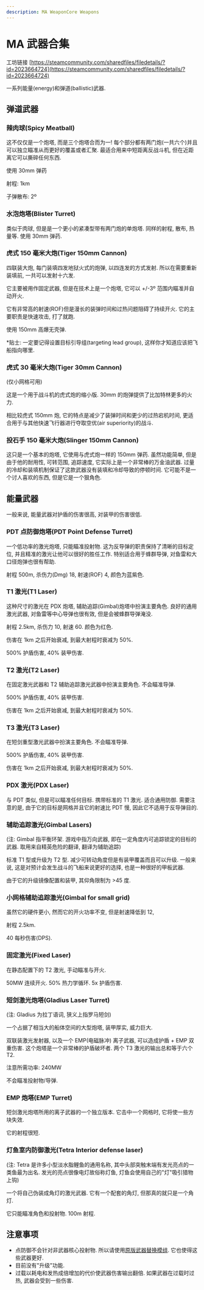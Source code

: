```yaml
---
description: MA WeaponCore Weapons
---
```


# MA 武器合集

工坊链接 [https://steamcommunity.com/sharedfiles/filedetails/?id=2023664724](https://steamcommunity.com/sharedfiles/filedetails/?id=2023664724)

一系列能量(energy)和弹道(ballistic)武器.

## 弹道武器

### 辣肉球(Spicy Meatball)

这不仅仅是一个炮塔, 而是三个炮塔合而为一! 每个部分都有两门炮(一共六个)并且可以独立瞄准从而更好的覆盖或者汇聚. 最适合用来中短距离反战斗机, 但在近距离它可以撕碎任何东西.

使用 30mm 弹药

射程: 1km

子弹散布: 2º

### 水泡炮塔(Blister Turret)

类似于肉球, 但是是一个更小的紧凑型带有两门炮的单炮塔. 同样的射程, 散布, 热量等. 使用 30mm 弹药.

### 虎式 150 毫米大炮(Tiger 150mm Cannon)

四联装大炮, 每门装填四发地狱火式的炮弹, 以四连发的方式发射. 所以在需要重新装填前, 一共可以发射十六发.

它主要被用作固定武器, 但是在技术上是一个炮塔, 它可以 +/-3º 范围内瞄准并自动开火.

它有非常高的射速(ROF)但是漫长的装弹时间和过热问题阻碍了持续开火. 它的主要职责是快速攻击, 打了就跑.

使用 150mm 高爆无壳弹.

\*贴士: 一定要记得设置目标引导组(targeting lead group), 这样你才知道应该把飞船指向哪里.

### 虎式 30 毫米大炮(Tiger 30mm Cannon)

(仅小网格可用)

这是一个用于战斗机的虎式炮的缩小版. 30mm 的炮弹提供了比加特林更多的火力.

相比较虎式 150mm 炮, 它的特点是减少了装弹时间和更少的过热宕机时间, 更适合用于与其他快速飞行器进行夺取空优(air superiority)的战斗.

### 投石手 150 毫米大炮(Slinger 150mm Cannon)

这只是一个基本的炮塔, 它使用与虎式炮一样的 150mm 弹药. 虽然功能简单, 但是由于他的耐用性, 可转范围, 追踪速度, 它实际上是一个非常棒的万金油武器. 过量的冷却和装填机制保证了这款武器没有装填和冷却导致的停顿时间. 它可能不是一个讨人喜欢的东西, 但是它是一个狠角色.

## 能量武器

一般来说, 能量武器对护盾的伤害很高, 对装甲的伤害很低.

### PDT 点防御炮塔(PDT Point Defense Turret)

一个低功率的激光炮塔, 只能瞄准投射物. 这为反导弹的职责保持了清晰的目标定位, 并且精准的激光让他可以很好的胜任工作. 特别适合用于蜂群导弹, 对鱼雷和大口径炮弹也很有帮助.

射程 500m, 杀伤力(Dmg) 18, 射速(ROF) 4, 颜色为蓝紫色.

### T1 激光(T1 Laser)

这种尺寸的激光在 PDX 炮塔, 辅助追踪(Gimbal)炮塔中扮演主要角色. 良好的通用激光武器, 对鱼雷等中心导弹也很有效, 但是会被蜂群导弹淹没.

射程 2.5km, 杀伤力 10, 射速 60. 颜色为红色.

伤害在 1km 之后开始衰减, 到最大射程时衰减为 50%.

500% 护盾伤害, 40% 装甲伤害.

### T2 激光(T2 Laser)

在固定激光武器和 T2 辅助追踪激光武器中扮演主要角色. 不会瞄准导弹.

500% 护盾伤害, 40% 装甲伤害.

伤害在 1km 之后开始衰减, 到最大射程时衰减为 50%.

### T3 激光(T3 Laser)

在短剑重型激光武器中扮演主要角色. 不会瞄准导弹.

500% 护盾伤害, 40% 装甲伤害.

伤害在 1km 之后开始衰减, 到最大射程时衰减为 50%.

### PDX 激光(PDX Laser)

与 PDT 类似, 但是可以瞄准任何目标. 携带标准的 T1 激光. 适合通用防御. 需要注意的是, 由于它的目标是网格并且它的射速比 PDT 慢, 因此它不适用于反导弹目的.

### 辅助追踪激光(Gimbal Lasers)

(注: Gimbal 指平衡环架. 游戏中指万向武器, 即在一定角度内可追踪锁定的目标的武器. 取用来自精英危险的翻译, 翻译为辅助追踪)

标准 T1 型或升级为 T2 型. 减少可转动角度但是有装甲覆盖而且可以升级. 一般来说, 这是对预计会发生战斗的飞船来说更好的选择, 也是一种很好的甲板武器.

由于它的升级镜像配置和装甲, 其仰角限制为 >45 度.

### 小网格辅助追踪激光(Gimbal for small grid)

虽然它的硬件更小, 然而它的开火功率不变, 但是射速降低到 12,

射程 2.5km.

40 每秒伤害(DPS).

### 固定激光(Fixed Laser)

在静态配置下的 T2 激光, 手动瞄准与开火.

50MW 连续开火. 50% 热力学循环. 5x 护盾伤害.

### 短剑激光炮塔(Gladius Laser Turret)

(注: Gladius 为拉丁语词, 狭义上指罗马短剑)

一个占据了相当大的船体空间的大型炮塔, 装甲厚实, 威力巨大.

双联装激光发射器, 以及一个 EMP(电磁脉冲) 离子武器, 可以造成护盾 + EMP 双重伤害. 这个炮塔是一个非常棒的护盾破坏者. 两个 T3 激光的输出总和等于六个 T2.

注意所需功率: 240MW

不会瞄准投射物/导弹.

### EMP 炮塔(EMP Turret)

短剑激光炮塔所用的离子武器的一个独立版本. 它击中一个网格时, 它将使一些方块失效.

它的射程很短.

### 灯鱼室内防御激光(Tetra Interior defense laser)

(注: Tetra 是许多小型淡水脂鲤鱼的通用名称, 其中头部突触末端有发光亮点的一类鱼最为出名. 发光的亮点很像电灯故俗称灯鱼, 灯鱼会使用自己的"灯"吸引猎物上钩)

一个将自己伪装成角灯的激光武器. 它有一个配套的角灯, 但那真的就只是一个角灯.

它只能瞄准角色和投射物. 100m 射程.

## 注意事项

* 点防御不会针对非武器核心投射物. 所以请使用[原版武器替换模组](ti-huan-yuan-ban-wu-qi.md). 它也使得这些武器更好.
* 目前没有"升级"功能.
* 过载以耗电和发热成倍增加的代价使武器伤害输出翻倍. 如果武器在过载时过热, 武器会受到一些伤害.

